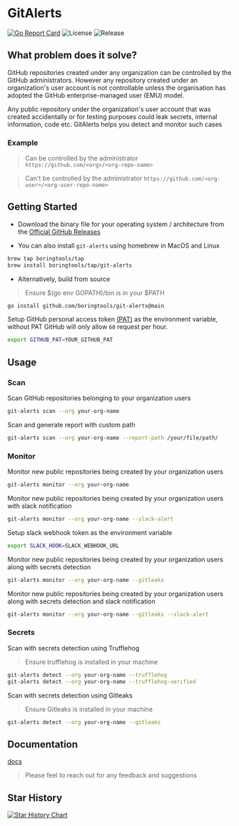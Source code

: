 # GitAlerts

[![Go Report Card](https://goreportcard.com/badge/github.com/boringtools/git-alerts)](https://goreportcard.com/report/github.com/boringtools/git-alerts)
![License](https://img.shields.io/github/license/boringtools/git-alerts)
![Release](https://img.shields.io/github/v/release/boringtools/git-alerts)

## What problem does it solve?

GitHub repositories created under any organization can be controlled by the GitHub administrators. However any repository created under an organization's user account is not controllable unless the organisation has adopted the GitHub enterprise-managed user (EMU) model.

Any public repository under the organization's user account that was created accidentally or for testing purposes could leak secrets, internal information, code etc. GitAlerts helps you detect and monitor such cases

### Example

> Can be controlled by the administrator `https://github.com/<org>/<org-repo-name>`

> Can't be controlled by the administrator `https://github.com/<org-user>/<org-user-repo-name>`

## Getting Started

- Download the binary file for your operating system / architecture from the [Official GitHub Releases](https://github.com/boringtools/git-alerts/releases)

- You can also install `git-alerts` using homebrew in MacOS and Linux

```bash
brew tap boringtools/tap
brew install boringtools/tap/git-alerts
```

- Alternatively, build from source

> Ensure $(go env GOPATH)/bin is in your $PATH

```bash
go install github.com/boringtools/git-alerts@main
```

Setup GitHub personal access token [(PAT)](https://github.com/boringtools/git-alerts/blob/main/docs/github.md) as the environment variable, without PAT GitHub will only allow `60` request per hour.

```bash
export GITHUB_PAT=YOUR_GITHUB_PAT
```

## Usage

### Scan

Scan GitHub repositories belonging to your organization users

```bash
git-alerts scan --org your-org-name
```

Scan and generate report with custom path

```bash
git-alerts scan --org your-org-name --report-path /your/file/path/
```

### Monitor

Monitor new public repositories being created by your organization users

```bash
git-alerts monitor --org your-org-name
```

Monitor new public repositories being created by your organization users with slack notification

```bash
git-alerts monitor --org your-org-name --slack-alert
```

Setup slack webhook token as the environment variable

```bash
export SLACK_HOOK=SLACK_WEBHOOK_URL
```

Monitor new public repositories being created by your organization users along with secrets detection

```bash
git-alerts monitor --org your-org-name --gitleaks
```

Monitor new public repositories being created by your organization users along with secrets detection and slack notification

```bash
git-alerts monitor --org your-org-name --gitleaks --slack-alert
```

### Secrets

Scan with secrets detection using Trufflehog
> Ensure trufflehog is installed in your machine

```bash
git-alerts detect --org your-org-name --trufflehog
git-alerts detect --org your-org-name --trufflehog-verified
```
Scan with secrets detection using Gitleaks
> Ensure Gitleaks is installed in your machine

```bash
git-alerts detect --org your-org-name --gitleaks
```

## Documentation

[docs](https://github.com/boringtools/git-alerts/tree/main/docs)
> Please feel to reach out for any feedback and suggestions

## Star History

[![Star History Chart](https://api.star-history.com/svg?repos=boringtools/git-alerts&type=Date)](https://star-history.com/#boringtools/git-alerts&Date)
